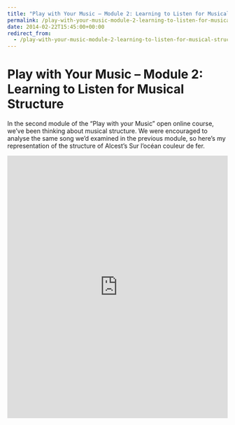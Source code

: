 ```yaml
---
title: "Play with Your Music – Module 2: Learning to Listen for Musical Structure"
permalink: /play-with-your-music-module-2-learning-to-listen-for-musical-structure
date: 2014-02-22T15:45:00+00:00
redirect_from:
  - /play-with-your-music-module-2-learning-to-listen-for-musical-structure/
---
```


# Play with Your Music – Module 2: Learning to Listen for Musical Structure

In the second module of the “Play with your Music” open online course, we’ve been thinking about musical structure. We were encouraged to analyse the same song we’d examined in the previous module, so here’s my representation of the structure of Alcest’s Sur l’océan couleur de fer.

<iframe width="100%" height="600" frameborder="0" src="https://docs.google.com/spreadsheet/pub?key=0Al7jK6_GMrE5dEpUcGhNZXhCWE9SMlZOTnUyVWFlbVE&amp;output=html&amp;widget=true"></iframe>